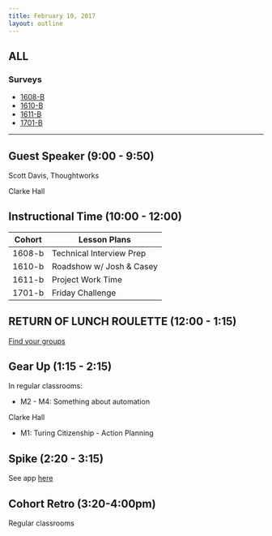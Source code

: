 ```yaml
---
title: February 10, 2017
layout: outline
---
```



## ALL

### Surveys
*   [1608-B](https://goo.gl/forms/TGZfRoblysO9pg572)
*   [1610-B]()
*   [1611-B]()
*   [1701-B]()

***

## Guest Speaker (9:00 - 9:50)

Scott Davis, Thoughtworks

Clarke Hall

## Instructional Time (10:00 - 12:00)

| Cohort | Lesson Plans |
| ------ | ------------ |
| 1608-b | Technical Interview Prep |
| 1610-b | Roadshow w/ Josh & Casey |
| 1611-b | Project Work Time |
| 1701-b | Friday Challenge |


## RETURN OF LUNCH ROULETTE (12:00 - 1:15)

[Find your groups](https://github.com/turingschool/interdisciplinary-planning/blob/master/groups/20170210.markdown)

## Gear Up (1:15 - 2:15)

In regular classrooms:
* M2 - M4: Something about automation

Clarke Hall
* M1: Turing Citizenship - Action Planning

## Spike (2:20 - 3:15)

See app [here](https://turing-fridays.firebaseapp.com/)

## Cohort Retro (3:20-4:00pm)

Regular classrooms
